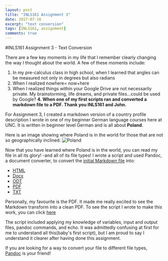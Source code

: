 ```yaml
---
layout: post
title: "INLS161 Assignment 3"
date: 2017-07-16
excerpt: "text conversion"
tags: [INLS161, assignment]
comments: true
---
```


#INLS161 Assignment 3 - Text Conversion

There are a few key moments in my life that I remember clearly changing the way I thought about the world. 
A few of these moments include:
1. In my pre-calculus class in high school, when I learned that angles can be measured not only in degrees but also radians 
2. When I realized nowhere= now+here
3. When I realized things within your Google Drive are not necessarily private. My brainstorming, life dreams, and private files...could be used by Google?
**4. When one of my first scripts ran and converted a markdown file to a PDF. Thank you INLS161 and John.**

For Assignment 3, I created a markdown version of a country profile description I wrote in one of my beginner German language courses here at UNC.
It is written in beginner level German and is all about **Poland**.

Here is an image showing where Poland is in the world for those that are not so geographically inclined:
![Poland](https://s-media-cache-ak0.pinimg.com/736x/15/bc/95/15bc9533ec0c60be2ec8eb5650e284ea--where-is-poland-maps.jpg "Where is Poland")

Now that you have learned where Poland is in the world, you can read my file in all its glory! -and  all of its file types!
I wrote a script and used Pandoc, a document converter, to convert the [initial Markdown file](https://github.com/lydiatnguyen/lydiatnguyen-convert-documents/blob/master/polen.md) into:

* [HTML](https://github.com/lydiatnguyen/lydiatnguyen-convert-documents/blob/master/polen.html)
* [Docx](https://github.com/lydiatnguyen/lydiatnguyen-convert-documents/blob/master/polen.docx)
* [ODT](https://github.com/lydiatnguyen/lydiatnguyen-convert-documents/blob/master/polen.odt)
* [PDF](https://github.com/lydiatnguyen/lydiatnguyen-convert-documents/blob/master/polen.pdf)
* [TXT](https://github.com/lydiatnguyen/lydiatnguyen-convert-documents/blob/master/polen.txt)

Personally, my favourite is the PDF. It made me really excited to see the Markdown transform into a clean PDF.
To see the script I wrote to make this work, you can click [here](https://github.com/lydiatnguyen/lydiatnguyen-convert-documents/blob/master/lydiatnguyen-convert-docs.sh)

The script included applying my knowledge of variables, input and output files, pandoc commands, and echo.
It was admittedly confusing at first for me to understand all this(baby's first script), but I am proud to say I understand it clearer after having done this assignment. 

If you are looking for a way to convert your file to different file types, [Pandoc](https://pandoc.org/) is your friend!



